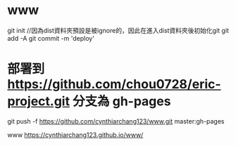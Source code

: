 # www
git init //因為dist資料夾預設是被ignore的，因此在進入dist資料夾後初始化git
git add -A
git commit -m 'deploy'
# 部署到 https://github.com/chou0728/eric-project.git 分支為 gh-pages
git push -f https://github.com/cynthiarchang123/www.git master:gh-pages

www
https://cynthiarchang123.github.io/www/
